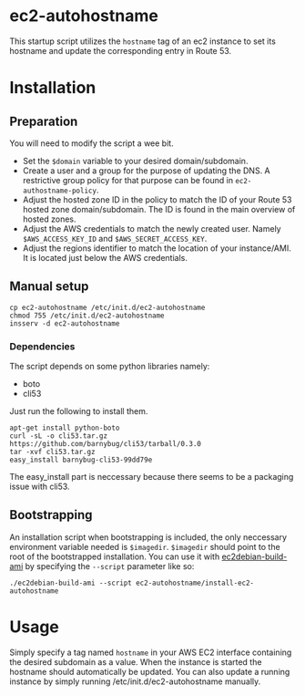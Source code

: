 ec2-autohostname
=====================

This startup script utilizes the `hostname` tag of an ec2 instance
to set its hostname and update the corresponding entry in Route 53.

# Installation #
## Preparation ##
You will need to modify the script a wee bit.
* Set the `$domain` variable to your desired domain/subdomain.
* Create a user and a group for the purpose of updating the DNS. A restrictive group policy for that purpose can be found in `ec2-authostname-policy`.
* Adjust the hosted zone ID in the policy to match the ID of your Route 53 hosted zone domain/subdomain. The ID is found in the main overview of hosted zones.
* Adjust the AWS credentials to match the newly created user. Namely `$AWS_ACCESS_KEY_ID` and `$AWS_SECRET_ACCESS_KEY`.
* Adjust the regions identifier to match the location of your instance/AMI. It is located just below the AWS credentials.

## Manual setup ##

```
cp ec2-autohostname /etc/init.d/ec2-autohostname
chmod 755 /etc/init.d/ec2-autohostname
insserv -d ec2-autohostname
```

### Dependencies ###
The script depends on some python libraries namely:
* boto
* cli53

Just run the following to install them.

```
apt-get install python-boto
curl -sL -o cli53.tar.gz https://github.com/barnybug/cli53/tarball/0.3.0
tar -xvf cli53.tar.gz
easy_install barnybug-cli53-99dd79e
```

The easy_install part is neccessary because there seems to be a packaging issue with cli53.

## Bootstrapping ##
An installation script when bootstrapping is included, the only neccessary environment variable needed is `$imagedir`.
`$imagedir` should point to the root of the bootstrapped installation.
You can use it with [ec2debian-build-ami](https://github.com/andsens/ec2debian-build-ami) by specifying the `--script` parameter like so:
```
./ec2debian-build-ami --script ec2-autohostname/install-ec2-autohostname
```

# Usage #
Simply specify a tag named `hostname` in your AWS EC2 interface containing the desired subdomain as a value.
When the instance is started the hostname should automatically be updated.
You can also update a running instance by simply running /etc/init.d/ec2-autohostname manually.